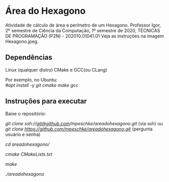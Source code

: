 # Área do Hexagono

Atividade de cálculo de área e perímetro de um Hexagono. Professor Igor, 2º semestre de Ciência da Computação, 1º semestre de 2020, TÉCNICAS DE PROGRAMAÇÃO (P2N) - 202010.01041.01
Veja as instruções na imagem Hexagono.jpeg.

## Dependências

Linux (qualquer distro)
CMake e GCC(ou CLang)

Por exemplo, no Ubuntu:  
*#apt install -y git cmake make gcc*

## Instruções para executar

Baixe o repositório:

*git clone ssh://git@github.com/mpeschke/areadohexagono.git* (via ssh) ou  
*git clone https://github.com/mpeschke/areadohexagono.git* (pergunta usuário e senha)

*cd areadohexagono/*

*cmake CMakeLists.txt*

*make*

*./areadohexagono*

